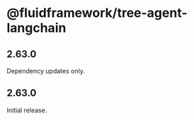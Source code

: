 # @fluidframework/tree-agent-langchain

## 2.63.0

Dependency updates only.

## 2.63.0

Initial release.
